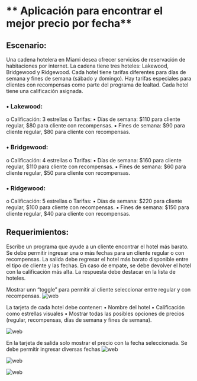 # ** Aplicación para encontrar el mejor precio por fecha**

## **Escenario:**

Una cadena hotelera en Miami desea ofrecer servicios de reservación de habitaciones por internet. La cadena tiene tres hoteles: Lakewood, Bridgewood y Ridgewood. Cada hotel tiene tarifas diferentes para días de semana y fines de semana (sábado y domingo). Hay tarifas especiales para clientes con recompensas como parte del programa de lealtad. Cada hotel tiene una calificación asignada. 

### • Lakewood: 
o Calificación: 3 estrellas 
o Tarifas: 
▪ Días de semana: $110 para cliente regular, $80 para cliente con recompensas. 
▪ Fines de semana: $90 para cliente regular, $80 para cliente con recompensas. 

### • Bridgewood: 
o Calificación: 4 estrellas 
o Tarifas: 
▪ Días de semana: $160 para cliente regular, $110 para cliente con recompensas. 
▪ Fines de semana: $60 para cliente regular, $50 para cliente con recompensas. 

### • Ridgewood: 
o Calificación: 5 estrellas 
o Tarifas: 
▪ Días de semana: $220 para cliente regular, $100 para cliente con recompensas. 
▪ Fines de semana: $150 para cliente regular, $40 para cliente con recompensas. 

## **Requerimientos:**

Escribe un programa que ayude a un cliente encontrar el hotel más barato. Se debe permitir ingresar una o más fechas para un cliente regular o con recompensas. La salida debe regresar
el hotel más barato disponible entre el tipo de cliente y las fechas. En caso de empate, se debe devolver el hotel con la calificación más alta. La respuesta debe destacar en la lista de hoteles. 

Mostrar unn “toggle” para permitir al cliente seleccionar entre regular y con recompensas.
![web](https://github.com/user-attachments/assets/6852d0e0-b697-496b-bf13-86f4409979f4)



La tarjeta de cada hotel debe contener: 
• Nombre del hotel 
• Calificación como estrellas visuales 
• Mostrar todas las posibles opciones de precios (regular, recompensas, días de semana y fines de semana).

![web](https://github.com/user-attachments/assets/806d7006-6900-4c02-ace8-bdbcd62505bb)


En la tarjeta de salida solo mostrar el precio con la fecha seleccionada. Se debe permitir ingresar diversas fechas
![web](https://github.com/user-attachments/assets/dc9a7d45-a2ee-4d6b-83c3-44d170abd939)

![web](https://github.com/user-attachments/assets/fa146956-bbb6-4e1f-a57a-f72cad241a17)

![web](https://github.com/user-attachments/assets/ac50998b-9a62-441d-ac82-82f85d6d8a62)







